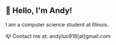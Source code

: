 ## 👋 Hello, I'm Andy!

I am a computer science student at Illinois.

📪 Contact me at: andyluo918[at]gmail.com
<!---
andyluo03/andyluo03 is a ✨ special ✨ repository because its `README.md` (this file) appears on your GitHub profile.
You can click the Preview link to take a look at your changes.
--->
